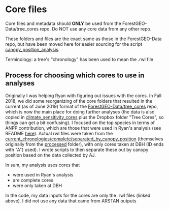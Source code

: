 # Core files

Core files and metadata should **ONLY** be used from the ForestGEO-Data/tree_cores repo. Do NOT use any core data from any other repo.

These folders and files are the exact same as those in the ForestGEO-Data repo, but have been moved here for easier sourcing for the script [canopy_position_analysis](https://github.com/SCBI-ForestGEO/McGregor_climate-sensitivity-variation/blob/master/scripts/canopy_position_analysis.R).

Terminology: a tree's "chronology" has been used to mean the .rwl file

## Process for choosing which cores to use in analyses
Originally I was helping Ryan with figuring out issues with the cores.
In Fall 2018, we did some reorganizing of the core folders that resulted in the current (as of June 2019) format of the [ForestGEO-Data/tree_cores](https://github.com/SCBI-ForestGEO/SCBI-ForestGEO-Data/tree/master/tree_cores) repo, which is now the main place for doing further analyses (the data is also copied in [climate_sensitivity_cores](https://github.com/SCBI-ForestGEO/climate_sensitivity_cores/tree/master/data/cores) plus the Dropbox folder "Tree Cores", so things can get a bit confusing).
I focused on the top species in terms of ANPP contribution, which are those that were used in Ryan's analysis (see README [here](https://github.com/SCBI-ForestGEO/SCBI-ForestGEO-Data/tree/master/tree_cores/chronologies)). 
Actual rwl files were taken from the [current_chronologies/complete/separated_by_canopy_position](https://github.com/SCBI-ForestGEO/SCBI-ForestGEO-Data/tree/master/tree_cores/chronologies/current_chronologies/complete) (themselves originally from the [processed](https://github.com/SCBI-ForestGEO/SCBI-ForestGEO-Data/tree/master/tree_cores/measurement_files) folder), with only cores taken at DBH (ID ends with "A") used).
I wrote scripts to then separate these out by canopy position based on the data collected by AJ.

In sum, my analysis uses cores that 
- were used in Ryan's analysis
- are complete cores
- were only taken at DBH

In the code, my data inputs for the cores are only the .rwl files (linked above). I did not use any data that came from ARSTAN outputs
